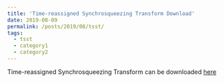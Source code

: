 ```yaml
---
title: 'Time-reassigned Synchrosqueezing Transform Download'
date: 2019-08-09
permalink: /posts/2019/08/tsst/
tags:
  - tsst
  - category1
  - category2
---
```


Time-reassigned Synchrosqueezing Transform can be downloaded <a href="https://dong-he.github.io/files/tsst/time_synsq_stft_fw.m">here</a>
